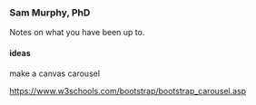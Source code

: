 ### Sam Murphy, PhD

Notes on what you have been up to.


#### ideas

make a canvas carousel

https://www.w3schools.com/bootstrap/bootstrap_carousel.asp
